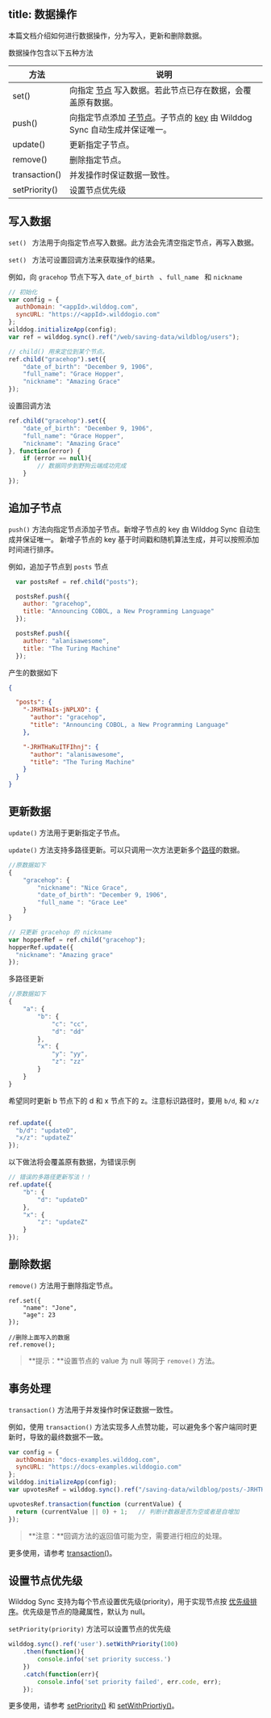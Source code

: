 
title:  数据操作
---

本篇文档介绍如何进行数据操作，分为写入，更新和删除数据。

数据操作包含以下五种方法

| 方法            | 说明                                       |
| ------------- | ---------------------------------------- |
| set()         | 向指定 [节点](/guide/reference/term.html#节点) 写入数据。若此节点已存在数据，会覆盖原有数据。 |
| push()        | 向指定节点添加 [子节点](/guide/reference/term.html#子节点)。子节点的 [key](/guide/reference/term.html#key) 由 Wilddog Sync 自动生成并保证唯一。 |
| update()      | 更新指定子节点。                                 |
| remove()      | 删除指定节点。                                  |
| transaction() | 并发操作时保证数据一致性。                            |
| setPriority() | 设置节点优先级                                  |

## 写入数据

`set() ` 方法用于向指定节点写入数据。此方法会先清空指定节点，再写入数据。

`set() ` 方法可设置回调方法来获取操作的结果。

例如，向 `gracehop` 节点下写入 `date_of_birth ` 、`full_name ` 和 `nickname`

```js
// 初始化
var config = {
  authDomain: "<appId>.wilddog.com",
  syncURL: "https://<appId>.wilddogio.com"
};
wilddog.initializeApp(config);
var ref = wilddog.sync().ref("/web/saving-data/wildblog/users");

// child() 用来定位到某个节点。
ref.child("gracehop").set({
    "date_of_birth": "December 9, 1906",
    "full_name": "Grace Hopper",
    "nickname": "Amazing Grace"
});
```
设置回调方法
```js
ref.child("gracehop").set({
    "date_of_birth": "December 9, 1906",
    "full_name": "Grace Hopper",
    "nickname": "Amazing Grace"
}, function(error) {
    if (error == null){
        // 数据同步到野狗云端成功完成
    }
});
```

## 追加子节点

`push()` 方法向指定节点添加子节点。新增子节点的 key 由 Wilddog Sync 自动生成并保证唯一。 新增子节点的 key 基于时间戳和随机算法生成，并可以按照添加时间进行排序。

例如，追加子节点到 `posts` 节点

```js
  var postsRef = ref.child("posts");

  postsRef.push({
    author: "gracehop",
    title: "Announcing COBOL, a New Programming Language"
  });

  postsRef.push({
    author: "alanisawesome",
    title: "The Turing Machine"
  });
```

产生的数据如下

```json
{

  "posts": {
    "-JRHTHaIs-jNPLXO": {
      "author": "gracehop",
      "title": "Announcing COBOL, a New Programming Language"
    },

    "-JRHTHaKuITFIhnj": {
      "author": "alanisawesome",
      "title": "The Turing Machine"
    }
  }
}
```

## 更新数据

`update()` 方法用于更新指定子节点。

`update()` 方法支持多路径更新。可以只调用一次方法更新多个[路径](/guide/reference/term.html#路径-path)的数据。

```js
//原数据如下
{
    "gracehop": {
        "nickname": "Nice Grace",
        "date_of_birth": "December 9, 1906",
        "full_name ": "Grace Lee"
    }
}
```
```js
// 只更新 gracehop 的 nickname
var hopperRef = ref.child("gracehop");
hopperRef.update({
  "nickname": "Amazing grace"
});
```

多路径更新

```js
//原数据如下
{
    "a": {
        "b": {
            "c": "cc",
            "d": "dd"
        },
        "x": {
            "y": "yy",
            "z": "zz"
        }
    }
}
```
希望同时更新 b 节点下的 d 和 x 节点下的 z。注意标识路径时，要用 `b/d`, 和 `x/z` 

```js

ref.update({
  "b/d": "updateD",
  "x/z": "updateZ"
});
```

以下做法将会覆盖原有数据，为错误示例

```js
// 错误的多路径更新写法！！
ref.update({
    "b": {
        "d": "updateD"
    },
    "x": {
        "z": "updateZ"
    }
});
```

## 删除数据

`remove()` 方法用于删除指定节点。

```
ref.set({
    "name": "Jone",
    "age": 23
});

//删除上面写入的数据
ref.remove();
```

>**提示：**设置节点的 value 为 null 等同于 `remove()` 方法。

## 事务处理

`transaction()` 方法用于并发操作时保证数据一致性。

例如，使用 `transaction()` 方法实现多人点赞功能，可以避免多个客户端同时更新时，导致的最终数据不一致。

```js
var config = {
  authDomain: "docs-examples.wilddog.com",
  syncURL: "https://docs-examples.wilddogio.com"
};
wilddog.initializeApp(config);
var upvotesRef = wilddog.sync().ref("/saving-data/wildblog/posts/-JRHTHaIs-jNPLXOQivY/upvotes");

upvotesRef.transaction(function (currentValue) {
  return (currentValue || 0) + 1;   // 判断计数器是否为空或者是自增加
});
```

>**注意：**回调方法的返回值可能为空，需要进行相应的处理。

更多使用，请参考 [transaction()](/api/sync/web/api.html#transaction)。



## 设置节点优先级

Wilddog Sync 支持为每个节点设置优先级(priority)，用于实现节点按 [优先级排序](/guide/sync/web/retrieve-data.html#根据数据排序监听)。优先级是节点的隐藏属性，默认为 null。

`setPriority(priority)` 方法可以设置节点的优先级

```javascript
wilddog.sync().ref('user').setWithPriority(100)
    .then(function(){
        console.info('set priority success.')
    })
    .catch(function(err){
        console.info('set priority failed', err.code, err);
    });
```

更多使用，请参考 [setPriority()](/api/sync/web/api.html#setPriority) 和 [setWithPriortiy()](/api/sync/web/api.html#setWithPriority)。